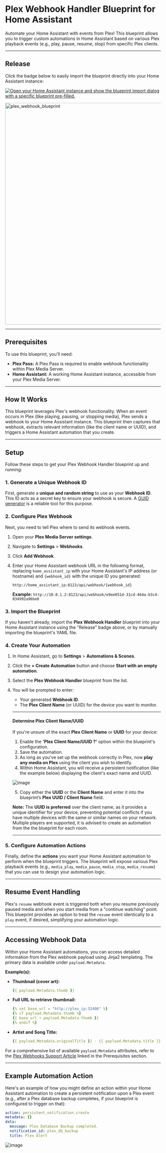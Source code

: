 # Plex Webhook Handler Blueprint for Home Assistant

Automate your Home Assistant with events from Plex! This blueprint allows you to trigger custom automations in Home Assistant based on various Plex playback events (e.g., play, pause, resume, stop) from specific Plex clients.

---

## Release

Click the badge below to easily import the blueprint directly into your Home Assistant instance:

[![Open your Home Assistant instance and show the blueprint import dialog with a specific blueprint pre-filled.](https://my.home-assistant.io/badges/blueprint_import.svg)](https://my.home-assistant.io/redirect/blueprint_import/?blueprint_url=https://github.com/thenextbutton/home_assistant/blob/main/blueprints/plex_webhook_handler/plex_webhook_release.yaml)

<img width="718" alt="plex_webhook_blueprint" src="https://github.com/user-attachments/assets/c44efbb4-f314-4546-a774-2407f8f1689a" />

---

## Prerequisites

To use this blueprint, you'll need:

* **Plex Pass:** A Plex Pass is required to enable webhook functionality within Plex Media Server.
* **Home Assistant:** A working Home Assistant instance, accessible from your Plex Media Server.

---

## How It Works

This blueprint leverages Plex's webhook functionality. When an event occurs in Plex (like playing, pausing, or stopping media), Plex sends a webhook to your Home Assistant instance. This blueprint then captures that webhook, extracts relevant information (like the client name or UUID), and triggers a Home Assistant automation that you create.

---

## Setup

Follow these steps to get your Plex Webhook Handler blueprint up and running:

### 1. Generate a Unique Webhook ID

First, generate a **unique and random string** to use as your **Webhook ID**. This ID acts as a secret key to ensure your webhook is secure. A [GUID generator](https://guidgenerator.com/) is a reliable tool for this purpose.

### 2. Configure Plex Webhook

Next, you need to tell Plex where to send its webhook events.

1.  Open your **Plex Media Server settings**.
2.  Navigate to **Settings** > **Webhooks**.
3.  Click **Add Webhook**.
4.  Enter your Home Assistant webhook URL in the following format, replacing `home_assistant_ip` with your Home Assistant's IP address (or hostname) and `{webhook_id}` with the unique ID you generated:

    `http://home_assistant_ip:8123/api/webhook/{webhook_id}`

    **Example:** `http://10.0.1.2:8123/api/webhook/e9ee051d-31cd-464a-b3c4-034992a96be0`

### 3. Import the Blueprint

If you haven't already, import the **Plex Webhook Handler** blueprint into your Home Assistant instance using the "Release" badge above, or by manually importing the blueprint's YAML file.

### 4. Create Your Automation

1.  In Home Assistant, go to **Settings** > **Automations & Scenes**.
2.  Click the **+ Create Automation** button and choose **Start with an empty automation**.
3.  Select the **Plex Webhook Handler** blueprint from the list.
4.  You will be prompted to enter:
    * Your generated **Webhook ID**.
    * The **Plex Client Name** (or UUID) for the device you want to monitor.

    ---

    #### Determine Plex Client Name/UUID

    If you're unsure of the exact **Plex Client Name** or **UUID** for your device:

    1.  Enable the **'Plex Client Name/UUID ?'** option within the blueprint's configuration.
    2.  Save the automation.
    3.  As long as you've set up the webhook correctly in Plex, now **play any media on Plex** using the client you wish to identify.
    4.  Within Home Assistant, you will receive a persistent notification (like the example below) displaying the client's exact name and UUID.

    ![image](https://github.com/user-attachments/assets/540c68c0-4be0-499b-b5e6-b612d744fd9)

    5.  Copy either the **UUID** or the **Client Name** and enter it into the blueprint’s **Plex UUID / Client Name** field.

    **Note:** The **UUID is preferred** over the client name, as it provides a unique identifier for your device, preventing potential conflicts if you have multiple devices with the same or similar names on your network. Multiple players are supported, it is advised to create an automation from the the blueprint for each room.

    ---

### 5. Configure Automation Actions

Finally, define the **actions** you want your Home Assistant automation to perform when the blueprint triggers. The blueprint will expose various Plex playback events (e.g., `media_play`, `media_pause`, `media_stop`, `media_resume`) that you can use to design your automation logic.

---

## Resume Event Handling

Plex's `resume` webhook event is triggered both when you resume previously paused media and when you start media from a "continue watching" point. This blueprint provides an option to treat the `resume` event identically to a `play` event, if desired, simplifying your automation logic.

---

## Accessing Webhook Data

Within your Home Assistant automations, you can access detailed information from the Plex webhook payload using Jinja2 templating. The primary data is available under `payload.Metadata`.

**Example(s):**

* **Thumbnail (cover art):**
    ```yaml
    {{ payload.Metadata.thumb }}
    ```

* **Full URL to retrieve thumbnail:**
    ```yaml
    {% set base_url = "http://plex_ip:32400" %}
    {% if payload.Metadata.thumb %}
    {{ base_url + payload.Metadata.thumb }}
    {% endif %}
    ```

* **Artist and Song Title:**
    ```yaml
    {{ payload.Metadata.originalTitle }} - {{ payload.Metadata.title }}
    ```

For a comprehensive list of available `payload.Metadata` attributes, refer to the [Plex Webhooks Support Article](https://support.plex.tv/articles/115002267687-webhooks/) linked in the Prerequisites section.

---

## Example Automation Action

Here's an example of how you might define an action within your Home Assistant automation to create a persistent notification upon a Plex event (e.g., after a Plex database backup completes, if your blueprint is configured to trigger on that):

```yaml
action: persistent_notification.create
metadata: {}
data:
  message: Plex Database Backup completed.
  notification_id: plex_db_backup
  title: Plex Alert
```
![image](https://github.com/user-attachments/assets/0629608b-b024-47c1-be27-5d5a72096e8d)
